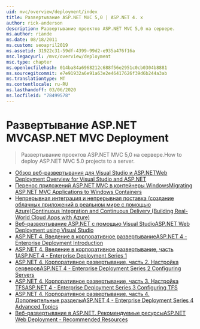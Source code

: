 ```yaml
---
uid: mvc/overview/deployment/index
title: Развертывание ASP.NET MVC 5,0 | ASP.NET 4. x
author: rick-anderson
description: Развертывание проектов ASP.NET MVC 5,0 на сервере.
ms.author: riande
ms.date: 08/18/2011
ms.custom: seoapril2019
ms.assetid: 31922c31-59df-4399-99d2-e935a476f16a
msc.legacyurl: /mvc/overview/deployment
msc.type: chapter
ms.openlocfilehash: 014ba84a6968212c688f56e2951c0cb0304b8881
ms.sourcegitcommit: e7e91932a6e91a63e2e46417626f39d6b244a3ab
ms.translationtype: MT
ms.contentlocale: ru-RU
ms.lasthandoff: 03/06/2020
ms.locfileid: "78499578"
---
```

# <a name="aspnet-mvc-deployment"></a><span data-ttu-id="47137-103">Развертывание ASP.NET MVC</span><span class="sxs-lookup"><span data-stu-id="47137-103">ASP.NET MVC Deployment</span></span>

> <span data-ttu-id="47137-104">Развертывание проектов ASP.NET MVC 5,0 на сервере.</span><span class="sxs-lookup"><span data-stu-id="47137-104">How to deploy ASP.NET MVC 5.0 projects to a server.</span></span>

- [<span data-ttu-id="47137-105">Обзор веб-развертывания для Visual Studio и ASP.NET</span><span class="sxs-lookup"><span data-stu-id="47137-105">Web Deployment Overview for Visual Studio and ASP.NET</span></span>](https://msdn.microsoft.com/library/dd394698)
- [<span data-ttu-id="47137-106">Перенос приложений ASP.NET MVC в контейнеры Windows</span><span class="sxs-lookup"><span data-stu-id="47137-106">Migrating ASP.NET MVC Applications to Windows Containers</span></span>](docker-aspnetmvc.md)
- [<span data-ttu-id="47137-107">Непрерывная интеграция и непрерывная поставка (создание облачных приложений в реальном мире с помощью Azure)</span><span class="sxs-lookup"><span data-stu-id="47137-107">Continuous Integration and Continuous Delivery (Building Real-World Cloud Apps with Azure)</span></span>](../../../aspnet/overview/developing-apps-with-windows-azure/building-real-world-cloud-apps-with-windows-azure/continuous-integration-and-continuous-delivery.md)
- [<span data-ttu-id="47137-108">Веб-развертывание ASP.NET с помощью Visual Studio</span><span class="sxs-lookup"><span data-stu-id="47137-108">ASP.NET Web Deployment using Visual Studio</span></span>](../../../web-forms/overview/deployment/visual-studio-web-deployment/index.md)
- [<span data-ttu-id="47137-109">ASP.NET 4. Введение в корпоративное развертывание</span><span class="sxs-lookup"><span data-stu-id="47137-109">ASP.NET 4 - Enterprise Deployment Introduction</span></span>](../../../web-forms/overview/deployment/deploying-web-applications-in-enterprise-scenarios/index.md)
- [<span data-ttu-id="47137-110">ASP.NET 4. Введение в корпоративное развертывание, часть 1</span><span class="sxs-lookup"><span data-stu-id="47137-110">ASP.NET 4 - Enterprise Deployment Series 1</span></span>](../../../web-forms/overview/deployment/web-deployment-in-the-enterprise/index.md)
- [<span data-ttu-id="47137-111">ASP.NET 4. Корпоративное развертывание, часть 2. Настройка серверов</span><span class="sxs-lookup"><span data-stu-id="47137-111">ASP.NET 4 - Enterprise Deployment Series 2 Configuring Servers</span></span>](../../../web-forms/overview/deployment/configuring-server-environments-for-web-deployment/index.md)
- [<span data-ttu-id="47137-112">ASP.NET 4. Корпоративное развертывание, часть 3. Настройка TFS</span><span class="sxs-lookup"><span data-stu-id="47137-112">ASP.NET 4 - Enterprise Deployment Series 3 Configuring TFS</span></span>](../../../web-forms/overview/deployment/configuring-team-foundation-server-for-web-deployment/index.md)
- [<span data-ttu-id="47137-113">ASP.NET 4. Корпоративное развертывание, часть 4. Дополнительные разделы</span><span class="sxs-lookup"><span data-stu-id="47137-113">ASP.NET 4 - Enterprise Deployment Series 4 Advanced Topics</span></span>](../../../web-forms/overview/deployment/advanced-enterprise-web-deployment/index.md)
- [<span data-ttu-id="47137-114">Веб-развертывание в ASP.NET. Рекомендуемые ресурсы</span><span class="sxs-lookup"><span data-stu-id="47137-114">ASP.NET Web Deployment - Recommended Resources</span></span>](../../../whitepapers/aspnet-web-deployment-content-map.md)
